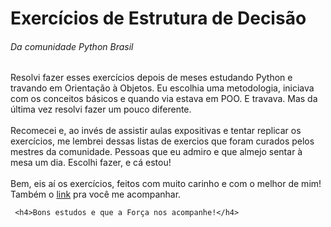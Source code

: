 <h1>Exercícios de Estrutura de Decisão</h1>
  <h6>Da comunidade Python Brasil</h6>
    <p>
      Resolvi fazer esses exercícios depois de meses estudando Python e travando em Orientação à Objetos. Eu escolhia uma metodologia, iniciava com os 
      conceitos básicos e quando via estava em POO. E travava. Mas da última vez resolvi fazer um pouco diferente. <br><br>
      Recomecei e, ao invés de assistir aulas expositivas e tentar replicar os exercícios, me lembrei dessas listas de exercios que foram curados pelos<br>
      mestres da comunidade. Pessoas que eu admiro e que almejo sentar à mesa um dia. Escolhi fazer, e cá estou!<br><br>
      Bem, eis aí os exercícios, feitos com muito carinho e com o melhor de mim! Também o <a href="https://wiki.python.org.br/EstruturaDeDecisao">link</a> 
      pra você me acompanhar.<br>
    </p>
     
     
     <h4>Bons estudos e que a Força nos acompanhe!</h4>
